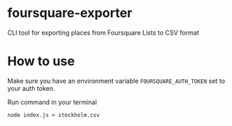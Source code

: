 # foursquare-exporter
CLI tool for exporting places from Foursquare Lists to CSV format

# How to use
Make sure you have an environment variable `FOURSQUARE_AUTH_TOKEN` set to your auth token.

Run command in your terminal
```
node index.js > stockholm.csv
```
